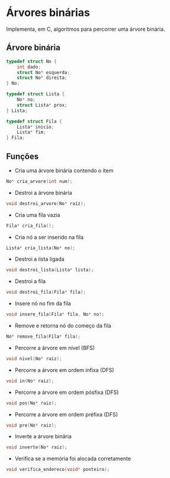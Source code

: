 # Árvores binárias

Implementa, em C, algoritmos para percorrer uma árvore binária.

## Árvore binária

~~~c
typedef struct No {
    int dado;
    struct No* esquerda;
    struct No* direita;
} No;

typedef struct Lista {
    No* no;
    struct Lista* prox;
} Lista;

typedef struct Fila {
    Lista* inicio;
    Lista* fim;
} Fila;
~~~

## Funções

* Cria uma árvore binária contendo o item
~~~c
No* cria_arvore(int num);
~~~

* Destroi a árvore binária
~~~c
void destroi_arvore(No* raiz);
~~~

* Cria uma fila vazia
~~~c
Fila* cria_fila();
~~~

* Cria nó a ser inserido na fila
~~~c
Lista* cria_lista(No* no);
~~~

* Destroi a lista ligada
~~~c
void destroi_lista(Lista* lista);
~~~

* Destroi a fila
~~~c
void destroi_fila(Fila* fila);
~~~

* Insere nó no fim da fila
~~~c
void insere_fila(Fila* fila, No* no);
~~~

* Remove e retorna nó do começo da fila
~~~c
No* remove_fila(Fila* fila);
~~~

* Percorre a árvore em nível (BFS)
~~~c
void nivel(No* raiz);
~~~

* Percorre a árvore em ordem infixa (DFS)
~~~c
void in(No* raiz);
~~~

* Percorre a árvore em ordem pósfixa (DFS)
~~~c
void pos(No* raiz);
~~~

* Percorre a árvore em ordem préfixa (DFS)
~~~c
void pre(No* raiz);
~~~

* Inverte a árvore binária
~~~c
void inverte(No* raiz);
~~~

* Verifica se a memória foi alocada corretamente
~~~c
void verifica_endereco(void* ponteiro);
~~~
